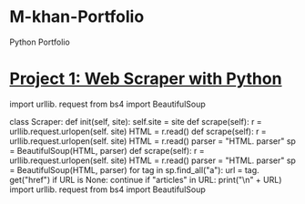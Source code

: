 # M-khan-Portfolio
Python Portfolio
# [Project 1: Web Scraper with Python](https://github.com/muhammadkhan2200/Web-Scraper-with-Python/blob/main/README.md#web-scraper-with-python)
[^1]: This project utilizes Python's urllib module to create a web scraper that extracts data from a specified website. Here's a brief overview: Initialization: The Scraper class is initialized with a website URL, such as "https://news.google.com/". Scraping Method:

import urllib. request from bs4 import BeautifulSoup

class Scraper: def init(self, site): self.site = site def scrape(self): r = urllib.request.urlopen(self. site) HTML = r.read() def scrape(self): r = urllib.request.urlopen(self. site) HTML = r.read() parser = "HTML. parser" sp = BeautifulSoup(HTML, parser) def scrape(self): r = urllib.request.urlopen(self. site) HTML = r.read() parser = "HTML. parser" sp = BeautifulSoup(HTML, parser) for tag in sp.find_all("a"): url = tag. get("href") if URL is None: continue if "articles" in URL: print("\n" + URL) import urllib. request from bs4 import BeautifulSoup

